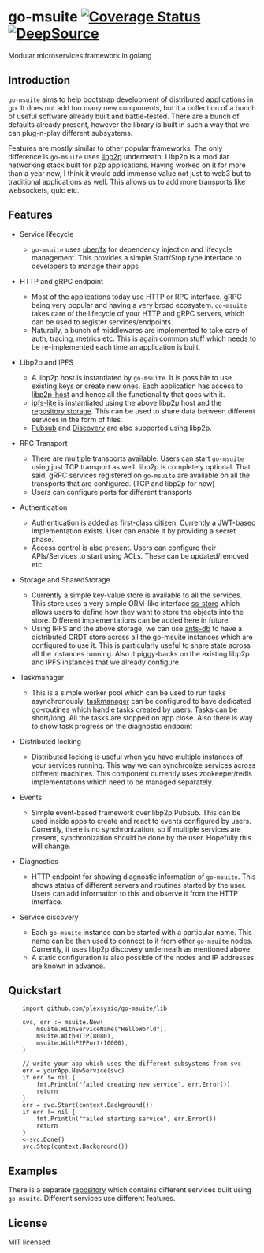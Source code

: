 # go-msuite [![Coverage Status](https://coveralls.io/repos/github/plexsysio/go-msuite/badge.svg?branch=master)](https://coveralls.io/github/plexsysio/go-msuite?branch=master) [![DeepSource](https://deepsource.io/gh/plexsysio/go-msuite.svg/?label=active+issues&show_trend=true&token=ObURascsEDWqoJfshvTBOc-w)](https://deepsource.io/gh/plexsysio/go-msuite/?ref=repository-badge)
Modular microservices framework in golang

## Introduction

`go-msuite` aims to help bootstrap development of distributed applications in go. It does not add too many new components, but it a collection of a bunch of useful software already built and battle-tested. There are a bunch of defaults already present, however the library is built in such a way that we can plug-n-play different subsystems.

Features are mostly similar to other popular frameworks. The only difference is `go-msuite` uses [libp2p](https://github.com/libp2p) underneath. Libp2p is a modular networking stack built for p2p applications. Having worked on it for more than a year now, I think it would add immense value not just to web3 but to traditional applications as well. This allows us to add more transports like websockets, quic etc.

## Features

- Service lifecycle
	- `go-msuite` uses [uber/fx](go.uber.org/fx) for dependency injection and lifecycle management. This provides a simple Start/Stop type interface to developers to manage their apps

- HTTP and gRPC endpoint
   - Most of the applications today use HTTP or RPC interface. gRPC being very popular and having a very broad ecosystem. `go-msuite` takes care of the lifecycle of your HTTP and gRPC servers, which can be used to register services/endpoints.
   - Naturally, a bunch of middlewares are implemented to take care of auth, tracing, metrics etc. This is again common stuff which needs to be re-implemented each time an application is built.

- Libp2p and IPFS
   - A libp2p host is instantiated by `go-msuite`. It is possible to use existing keys or create new ones. Each application has access to [libp2p-host](https://github.com/libp2p/go-libp2p-core/host) and hence all the functionality that goes with it.
   - [ipfs-lite](https://github.com/hsanjuan/ipfs-lite) is instantiated using the above libp2p host and the [repository storage](https://github.com/plexsysio/go-msuite/modules/repo). This can be used to share data between different services in the form of files.
   - [Pubsub](https://github.com/libp2p/go-libp2p-pubsub) and [Discovery](https://github.com/libp2p/go-libp2p-discovery) are also supported using libp2p.

- RPC Transport
   - There are multiple transports available. Users can start `go-msuite` using just TCP transport as well. libp2p is completely optional. That said, gRPC services registered on `go-msuite` are available on all the transports that are configured. (TCP and libp2p for now)
   - Users can configure ports for different transports

- Authentication
   - Authentication is added as first-class citizen. Currently a JWT-based implementation exists. User can enable it by providing a secret phase.
   - Access control is also present. Users can configure their APIs/Services to start using ACLs. These can be updated/removed etc.

- Storage and SharedStorage
   - Currently a simple key-value store is available to all the services. This store uses a very simple ORM-like interface [ss-store](https://github.com/SWRMLabs/ss-store) which allows users to define how they want to store the objects into the store. Different implementations can be added here in future.
   - Using IPFS and the above storage, we can use [ants-db](https://github.com/plexsysio/ants-db) to have a distributed CRDT store across all the go-msuite instances which are configured to use it. This is particularly useful to share state across all the instances running. Also it piggy-backs on the existing libp2p and IPFS instances that we already configure.

- Taskmanager
	- This is a simple worker pool which can be used to run tasks asynchronously. [taskmanager](http://github.com/SWRMLabs/ss-taskmanager) can be configured to have dedicated go-routines which handle tasks created by users. Tasks can be short/long. All the tasks are stopped on app close. Also there is way to show task progress on the diagnostic endpoint

- Distributed locking
   - Distributed locking is useful when you have multiple instances of your services running. This way we can synchronize services across different machines. This component currently uses zookeeper/redis implementations which need to be managed separately.

- Events
   - Simple event-based framework over libp2p Pubsub. This can be used inside apps to create and react to events configured by users. Currently, there is no synchronization, so if multiple services are present, synchronization should be done by the user. Hopefully this will change.

- Diagnostics
   - HTTP endpoint for showing diagnostic information of `go-msuite`. This shows status of different servers and routines started by the user. Users can add information to this and observe it from the HTTP interface.

- Service discovery
   - Each `go-msuite` instance can be started with a particular name. This name can be then used to connect to it from other `go-msuite` nodes. Currently, it uses libp2p discovery underneath as mentioned above.
   - A static configuration is also possible of the nodes and IP addresses are known in advance.

## Quickstart


```
	import github.com/plexsysio/go-msuite/lib

	svc, err := msuite.New(
		msuite.WithServiceName("HelloWorld"),
		msuite.WithHTTP(8080),
		msuite.WithP2PPort(10000),
	)

	// write your app which uses the different subsystems from svc
	err = yourApp.NewService(svc)
	if err != nil {
		fmt.Println("failed creating new service", err.Error())
		return
	}
	err = svc.Start(context.Background())
	if err != nil {
		fmt.Println("failed starting service", err.Error())
		return
	}
	<-svc.Done()
	svc.Stop(context.Background())
```

## Examples
There is a separate [repository](https://github.com/plexsysio/msuite-services) which contains different services built using `go-msuite`. Different services use different features.

## License
MIT licensed


